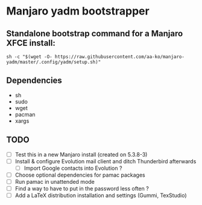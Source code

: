 # Manjaro yadm bootstrapper

## Standalone bootstrap command for a Manjaro XFCE install:
`sh -c "$(wget -O- https://raw.githubusercontent.com/aa-ko/manjaro-yadm/master/.config/yadm/setup.sh)"`

## Dependencies
- sh
- sudo
- wget
- pacman
- xargs

## TODO
- [ ] Test this in a new Manjaro install (created on 5.3.8-3)
- [ ] Install & configure Evolution mail client and ditch Thunderbird afterwards
	- [ ] Import Google contacts into Evolution ?
- [ ] Choose optional dependencies for pamac packages
- [ ] Run pamac in unattended mode
- [ ] Find a way to have to put in the password less often ?
- [ ] Add a LaTeX distribution installation and settings (Gummi, TexStudio)
